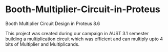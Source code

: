 # Booth-Multiplier-Circuit-in-Proteus
Booth Multiplier Circuit Design in Proteus 8.6

This project was created during our campaign in AUST 3.1 semester building a multiplication circuit which was efficient and can multiply upto 4 bits of Multiplier and Multiplicands.
